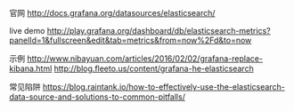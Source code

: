 
官网
http://docs.grafana.org/datasources/elasticsearch/

live demo
http://play.grafana.org/dashboard/db/elasticsearch-metrics?panelId=1&fullscreen&edit&tab=metrics&from=now%2Fd&to=now


示例
http://www.nibayuan.com/articles/2016/02/02/grafana-replace-kibana.html
http://blog.fleeto.us/content/grafana-he-elasticsearch


常见陷阱
https://blog.raintank.io/how-to-effectively-use-the-elasticsearch-data-source-and-solutions-to-common-pitfalls/